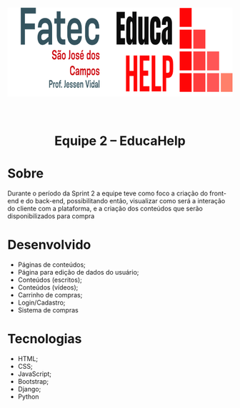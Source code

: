 <h1 ><img src = "/imagens/fatec-educa.png" width="800" height="200" /></h1>

<br>

<h1 align="center">Equipe 2 – EducaHelp</h1>

# Sobre<br/>
Durante o período da Sprint 2 a equipe teve como foco a criação do front-end e do back-end, possibilitando então, visualizar como será a interação do cliente com a plataforma, e a criação dos conteúdos que serão disponibilizados para compra

# Desenvolvido

* Páginas de conteúdos;
* Página para edição de dados do usuário;
* Conteúdos (escritos);
* Conteúdos (vídeos);
* Carrinho de compras;
* Login/Cadastro;
* Sistema de compras

# Tecnologias
* HTML;
* CSS;
* JavaScript;
* Bootstrap;
* Django;
* Python